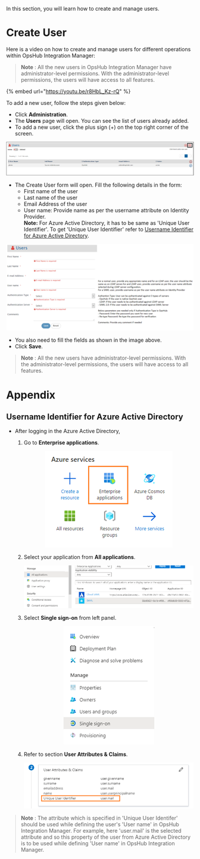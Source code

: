 In this section, you will learn how to create and manage users. 

# Create User

Here is a video on how to create and manage users for different operations within OpsHub Integration Manager:

> **Note** : All the new users in OpsHub Integration Manager have administrator-level permissions. With the administrator-level permissions, the users will have access to all features.

{% embed url="https://youtu.be/r8HbL_Kz-rQ" %}

To add a new user, follow the steps given below:
* Click **Administration**. 
* The **Users** page will open. You can see the list of users already added.
* To add a new user, click the plus sign (+) on the top right corner of the screen.
  
<p align="center">
  <img src="../../assets/User_Management_Image_1C.png" width="900"/>
</p>

* The Create User form will open. Fill the following details in the form: 
  * First name of the user
  * Last name of the user
  * Email Address of the user
  * User name&#58; Provide name as per the username attribute on Identity Provider.  
    **Note:** For Azure Active Directory, it has to be same as 'Unique User Identifier'. To get 'Unique User Identifier' refer to [Username Identifier for Azure Active Directory](#username-identifer-for-azure-active-directory).

<p align="center">
  <img src="../../assets/User_Management_Image_2CF123.png"  width="900"/>
</p>

* You also need to fill the fields as shown in the image above. 
* Click **Save**.
  
> **Note** : All the new users have administrator-level permissions. With the administrator-level permissions, the users will have access to all features.

# Appendix

## Username Identifier for Azure Active Directory

* After logging in the Azure Active Directory,
  1. Go to **Enterprise applications**.
      
     <p align="center">
       <img src="../../assets/Azure_Services.png" />
     </p>  
     
  3. Select your application from **All applications**.
     
     <p align="center">
       <img src="../../assets/Azure_Application.png" />
     </p>  
     
  5. Select **Single sign-on** from left panel.
     
     <p align="center">
       <img src="../../assets/Azure_SingleSignOn.png" />
     </p>  
     
  7. Refer to section **User Attributes & Claims**.
     
     <p align="center">
       <img src="../../assets/Azure_UserAttribute.png"" style="width: 600px;" />
     </p>

> **Note** : The attribute which is specified in 'Unique User Identifer' should be used while defining the user's 'User name' in OpsHub Integration Manager. For example, here 'user.mail' is the selected attribute and so this property of the user from Azure Active Directory is to be used while defining 'User name' in OpsHub Integration Manager.






